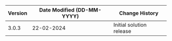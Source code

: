 | **Version** | **Date Modified (DD-MM-YYYY)** | **Change History**                          |
|-------------|--------------------------------|---------------------------------------------|
| 3.0.3       | 22-02-2024                     | Initial solution release                    |